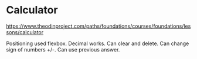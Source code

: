 # Calculator

https://www.theodinproject.com/paths/foundations/courses/foundations/lessons/calculator

Positioning used flexbox. 
Decimal works.
Can clear and delete.
Can change sign of numbers +/-.
Can use previous answer.
